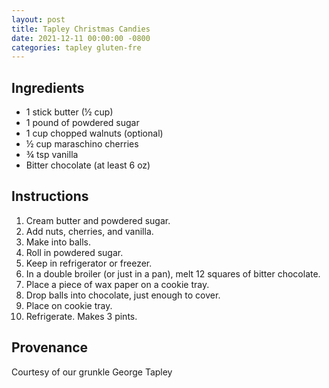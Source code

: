 ```yaml
---
layout: post
title: Tapley Christmas Candies
date: 2021-12-11 00:00:00 -0800
categories: tapley gluten-fre
---
```

## Ingredients

- 1 stick butter (½ cup)
- 1 pound of powdered sugar
- 1 cup chopped walnuts (optional)
- ½ cup maraschino cherries
- ¾ tsp vanilla
- Bitter chocolate (at least 6 oz)

## Instructions

1. Cream butter and powdered sugar.
2. Add nuts, cherries, and vanilla.
3. Make into balls.
4. Roll in powdered sugar.
5. Keep in refrigerator or freezer.
6. In a double broiler (or just in a pan), melt 12 squares of bitter chocolate.
7. Place a piece of wax paper on a cookie tray.
8. Drop balls into chocolate, just enough to cover.
9. Place on cookie tray.
10. Refrigerate. Makes 3 pints.

## Provenance

Courtesy of our grunkle George Tapley

